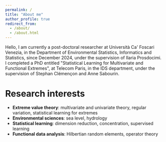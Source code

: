 ```yaml
---
permalink: /
title: "About me"
author_profile: true
redirect_from: 
  - /about/
  - /about.html
---
```


Hello, I am currently a post-doctoral researcher at Università Ca' Foscari Venezia, in the Department of  Environmental Statistics, Informatics and Statistics, since December 2024, under the supervision of Ilaria Prosdocimi. I completed a PhD entitled "Statistical Learning for Multivariate and Functional Extremes", at Telecom Paris, in the IDS department, under the supervision of Stephan Clémençon and Anne Sabourin.

Research interests
======

- <b>Extreme value theory</b>: multivariate and univariate theory, regular variation, statistical learning for extremes
- <b>Environmental sciences</b>: sea level, hydrology
- <b>Statistical learning</b>: dimension reduction, concentration, supervised learning
- <b>Functional data analysis</b>: Hilbertian random elements, operator theory